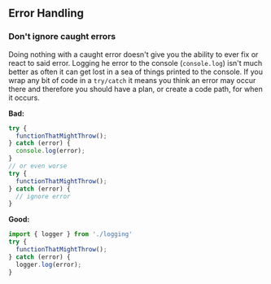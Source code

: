 ## Error Handling
### Don't ignore caught errors

Doing nothing with a caught error doesn't give you the ability to ever fix or react to said error. Logging he error to the console \(`console.log`\) isn't much better as often it can get lost in a sea of things printed to the console. If you wrap any bit of code in a `try/catch` it means you think an error may occur there and therefore you should have a plan, or create a code path, for when it occurs.

**Bad:**

```ts
try {
  functionThatMightThrow();
} catch (error) {
  console.log(error);
}
// or even worse
try {
  functionThatMightThrow();
} catch (error) {
  // ignore error
}
```

**Good:**

```ts
import { logger } from './logging'
try {
  functionThatMightThrow();
} catch (error) {
  logger.log(error);
}
```

